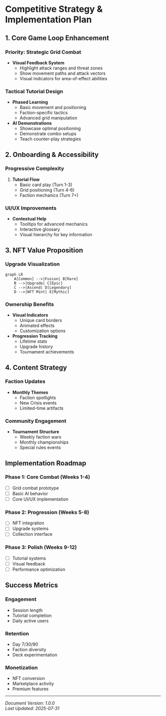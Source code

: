 # Competitive Strategy & Implementation Plan

## 1. Core Game Loop Enhancement

### Priority: Strategic Grid Combat

- **Visual Feedback System**
  - Highlight attack ranges and threat zones
  - Show movement paths and attack vectors
  - Visual indicators for area-of-effect abilities

### Tactical Tutorial Design

- **Phased Learning**
  - Basic movement and positioning
  - Faction-specific tactics
  - Advanced grid manipulation
- **AI Demonstrations**
  - Showcase optimal positioning
  - Demonstrate combo setups
  - Teach counter-play strategies

## 2. Onboarding & Accessibility

### Progressive Complexity

1. **Tutorial Flow**
   - Basic card play (Turn 1-3)
   - Grid positioning (Turn 4-6)
   - Faction mechanics (Turn 7+)

### UI/UX Improvements

- **Contextual Help**
  - Tooltips for advanced mechanics
  - Interactive glossary
  - Visual hierarchy for key information

## 3. NFT Value Proposition

### Upgrade Visualization

```mermaid
graph LR
    A[Common] -->|Fusion| B[Rare]
    B -->|Upgrade| C[Epic]
    C -->|Ascend| D[Legendary]
    D -->|NFT Mint| E[Mythic]
```

### Ownership Benefits

- **Visual Indicators**
  - Unique card borders
  - Animated effects
  - Customization options
- **Progression Tracking**
  - Lifetime stats
  - Upgrade history
  - Tournament achievements

## 4. Content Strategy

### Faction Updates

- **Monthly Themes**
  - Faction spotlights
  - New Crisis events
  - Limited-time artifacts

### Community Engagement

- **Tournament Structure**
  - Weekly faction wars
  - Monthly championships
  - Special rules events

## Implementation Roadmap

### Phase 1: Core Combat (Weeks 1-4)

- [ ] Grid combat prototype
- [ ] Basic AI behavior
- [ ] Core UI/UX implementation

### Phase 2: Progression (Weeks 5-8)

- [ ] NFT integration
- [ ] Upgrade systems
- [ ] Collection interface

### Phase 3: Polish (Weeks 9-12)

- [ ] Tutorial systems
- [ ] Visual feedback
- [ ] Performance optimization

## Success Metrics

### Engagement

- Session length
- Tutorial completion
- Daily active users

### Retention

- Day 7/30/90
- Faction diversity
- Deck experimentation

### Monetization

- NFT conversion
- Marketplace activity
- Premium features

---
*Document Version: 1.0.0*  
*Last Updated: 2025-07-31*
